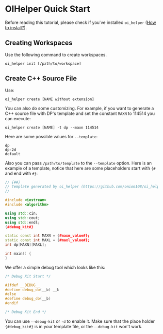 # OIHelper Quick Start

Before reading this tutorial, please check if you've installed `oi_helper` ([How to install?](../README.md#installation)).

## Creating Workspaces
Use the following command to create workspaces.
```
oi_helper init [/path/to/workspace]
```

## Create C++ Source File
Use:
```
oi_helper create [NAME without extension]
```
You can also do some customizing. For example, if you want to generate a C++ source file with DP's template and set the constant `MAXN` to 114514 you can execute:
```
oi_helper create [NAME] -t dp --maxn 114514
```
Here are some possible values for `--template`:
```
dp
dp-2d
default
```
Also you can pass `/path/to/template` to the `--template` option. Here is an example of a template, notice that here are some placeholders start with `{#` and end with `#}`:
```C++
// {##}
// Template generated by oi_helper (https://github.com/onion108/oi_helper)
//

#include <iostream>
#include <algorithm>

using std::cin;
using std::cout;
using std::endl;
{#debug_kit#}

static const int MAXN = {#maxn_value#};
static const int MAXL = {#maxl_value#};
int dp[MAXN][MAXL];

int main() {
}
```

We offer a simple debug tool which looks like this:
```c++
/* Debug Kit Start */

#ifdef __DEBUG__
#define debug_do(__b) __b
#else
#define debug_do(__b)
#endif

/* Debug Kit End */
```
You can use `--debug-kit` or `-d` to enable it. Make sure that the place holder `{#debug_kit#}` is in your template file, or the `--debug-kit` won't work.
